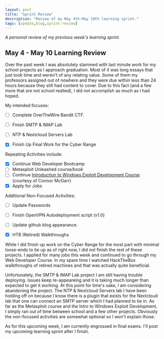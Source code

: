 ```yaml
---
layout: post
title: "Sprint Review"
description: "Review of my May 4th-May 10th learning sprint."
tags: [update,blog,sprint-review]
---
```

_A personal review of my previous week's learning sprint._

## May 4 - May 10 Learning Review

Over the past week I was absolutely slammed with last minute work for my school projects as I approach graduation. Most of it was long essays that just took time and weren't of any relating value. Some of them my professors assigned out of nowhere and they were due within less than 24 hours because they still had content to cover. Due to this fact (and a few more that are not school realted), I did not accomplish as much as I had hoped.

My intended focuses:

- [ ] Complete OverTheWire Bandit CTF.
- [ ] Finish SMTP & IMAP Lab
- [ ] NTP & Nextcloud Servers Lab
- [X] Finish Up Final Work for the Cyber Range


Repeating Activities include:

- [X]  Continue Web Developer Bootcamp
- [ ]  Metasploit Unleashed course/book
- [ ]  Continue [Introduction to Windows Exploit Development Course](https://github.com/connormcgarr/An-Intro-2-Win-ED) (courtesy of Connor McGarr)
- [X]  Apply for Jobs

Additional Non-Focused Activities:

- [ ]  Update Passwords
- [ ]  Finish OpenVPN Autodeployment script (v1.0)
- [ ]  Update github blog appearance. 
- [X]  HTB (Retired) Walkthroughs


While I did finish up work on the Cyber Range for the most part with minimal loose-ends to tie up as of right now, I did not finish the rest of these projects. I applied for many jobs this week and continued to go through my Web Developer Course. In my spare time I watched HackTheBox walkthroughs of retired machines and that was actually quite beneficial. 

Unfortunately, the SMTP & IMAP Lab project I am still having trouble deploying. Issues keep re-appeareing and it is taking much longer than expected to get it working. At this point for time's sake, I am considering abandoning the project. The NTP & Nextcloud Servers lab I have been holding off on because I know there is a plugin that exists for the Nextcloud lab that one can connect an SMTP server which I had planned to tie in. As far as the Metasploit course and the Intro to Windows Exploit Development, I simply ran out of time between school and a few other projects. Obviously the non-focused activities are somewhat optional so I won't explain those.

As for this upcoming week, I am currently engrossed in final exams. I'll post my upcoming learning sprint after I finish.